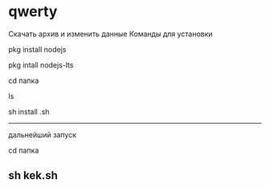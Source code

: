 # qwerty
Скачать архив и изменить данные
Команды для установки

pkg install nodejs

pkg intall nodejs-lts

cd папка

ls

sh install .sh

----
дальнейший запуск

cd папка

sh kek.sh
----
